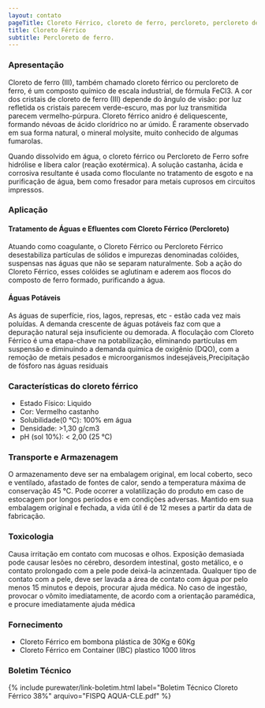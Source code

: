 ```yaml
---
layout: contato
pageTitle: Cloreto Férrico, cloreto de ferro, percloreto, percloreto de ferro, percloreto férrico, cloreto ferrico, cloreto de ferro III, cloreto ferroso
title: Cloreto Férrico
subtitle: Percloreto de ferro.
---
```


### Apresentação
Cloreto de ferro (III), também chamado cloreto férrico ou percloreto de ferro, é um composto químico de escala industrial, de fórmula FeCl3. A cor dos cristais de cloreto de ferro (III) depende do ângulo de visão: por luz refletida os cristais parecem verde-escuro, mas por luz transmitida parecem vermelho-púrpura. Cloreto férrico anidro é deliquescente, formando névoas de ácido clorídrico no ar úmido. É raramente observado em sua forma natural, o mineral molysite, muito conhecido de algumas fumarolas.

Quando dissolvido em água, o cloreto férrico ou Percloreto de Ferro sofre hidrólise e libera calor (reação exotérmica). A solução castanha, ácida e corrosiva resultante é usada como floculante no tratamento de esgoto e na purificação de água, bem como fresador para metais cuprosos em circuitos impressos. 

### Aplicação

#### Tratamento de Águas e Efluentes com Cloreto Férrico (Percloreto)

Atuando como coagulante, o Cloreto Férrico ou Percloreto Férrico desestabiliza partículas de sólidos e impurezas denominadas colóides, suspensas nas águas que não se separam naturalmente. Sob a ação do Cloreto Férrico, esses colóides se aglutinam e aderem aos flocos do composto de ferro formado, purificando a água.

#### Águas Potáveis

As águas de superfície, rios, lagos, represas, etc - estão cada vez mais poluídas. A demanda crescente de águas potáveis faz com que a depuração natural seja insuficiente ou demorada. A floculação com Cloreto Férrico é uma etapa-chave na potabilização, eliminando partículas em suspensão e diminuindo a demanda química de oxigênio (DQO), com a remoção de metais pesados e microorganismos indesejáveis,Precipitação de fósforo nas águas residuais

### Características do cloreto férrico

- Estado Físico: Liquido 
- Cor: Vermelho castanho
- Solubilidade(0 °C): 100% em água
- Densidade: >1,30 g/cm3
- pH (sol 10%): < 2,00 (25 °C)


### Transporte e Armazenagem
O armazenamento deve ser na embalagem original, em local coberto, seco e ventilado, afastado    de fontes de calor, sendo a temperatura máxima de conservação 45 °C. 
Pode ocorrer a volatilização do produto em caso de estocagem por longos períodos e em condições adversas.
Mantido em sua embalagem original e fechada, a vida útil é de 12 meses a partir da data de  fabricação.

### Toxicologia
Causa irritação em contato com mucosas e olhos. Exposição demasiada pode causar lesões no cérebro, desordem intestinal, gosto metálico, e o contato prolongado com a pele pode deixá-la acinzentada. Qualquer tipo de contato com a pele, deve ser lavada a área de contato com água por pelo menos 15 minutos e depois, procurar ajuda médica. No caso de ingestão, provocar o vômito imediatamente, de acordo com a orientação paramédica, e procure imediatamente ajuda médica

### Fornecimento

- Cloreto Férrico em bombona plástica de 30Kg e 60Kg
- Cloreto Férrico em Container (IBC) plastico 1000 litros 

### Boletim Técnico

{% include purewater/link-boletim.html label="Boletim Técnico Cloreto Férrico 38%" arquivo="FISPQ AQUA-CLE.pdf" %}
